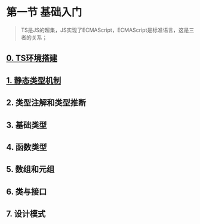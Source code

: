 # 第一节 基础入门
> TS是JS的超集，JS实现了ECMAScript，ECMAScript是标准语言，这是三者的关系；

## [0. TS环境搭建](/lesson1/1-0.md)

## [1. 静态类型机制](/lesson1/1-1.md)

## 2. 类型注解和类型推断

## 3. 基础类型

## 4. 函数类型

## 5. 数组和元组

## 6. 类与接口

## 7. 设计模式
